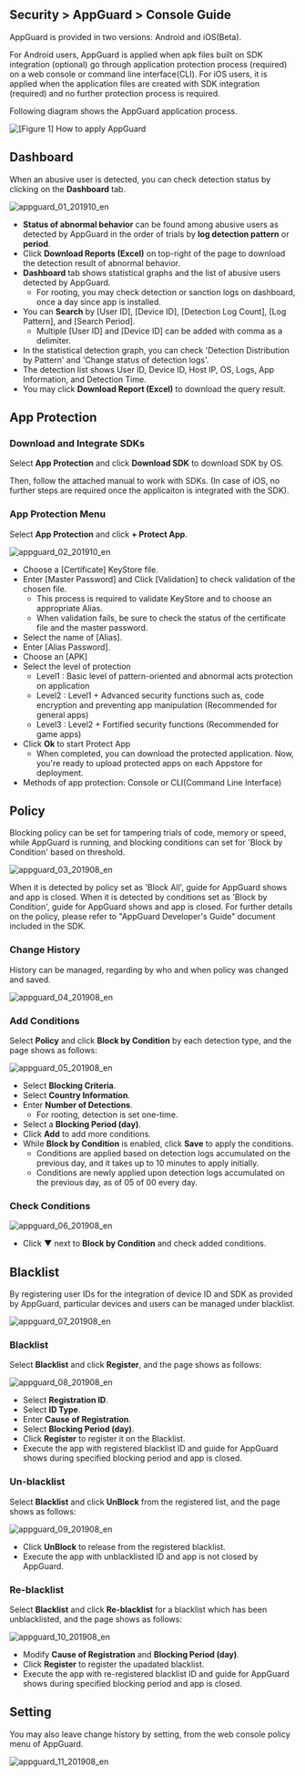 ## Security > AppGuard > Console Guide

AppGuard is provided in two versions: Android and iOS(Beta).

For Android users, AppGuard is applied when apk files built on SDK integration (optional) go through application protection process (required) on a web console or command line interface(CLI).
For iOS users, it is applied when the application files are created with SDK integration (required) and no further protection process is required.

Following diagram shows the AppGuard application process.

![[Figure 1] How to apply AppGuard](http://static.toastoven.net/prod_appguard/figure1.png)

## Dashboard
When an abusive user is detected, you can check detection status by clicking on the **Dashboard** tab.

![appguard_01_201910_en](https://static.toastoven.net/prod_appguard/appguard_01_201910_en.png)

- **Status of abnormal behavior** can be found among abusive users as detected by AppGuard in the order of trials by **log detection pattern** or **period**.
- Click **Download Reports (Excel)** on top-right of the page to download the detection result of abnormal behavior.  
- **Dashboard** tab shows statistical graphs and the list of abusive users detected by AppGuard.
	- For rooting, you may check detection or sanction logs on dashboard, once a day since app is installed.
- You can **Search** by [User ID], [Device ID], [Detection Log Count], [Log Pattern], and [Search Period].
	- Multiple [User ID] and [Device ID] can be added with comma as a delimiter.
- In the statistical detection graph, you can check 'Detection Distribution by Pattern' and 'Change status of detection logs'.
- The detection list shows User ID, Device ID, Host IP, OS, Logs, App Information, and Detection Time.
- You may click **Download Report (Excel)** to download the query result.

## App Protection

### Download and Integrate SDKs

Select **App Protection** and click **Download SDK** to download SDK by OS.

Then, follow the attached manual to work with SDKs.
(In case of iOS, no further steps are required once the applicaiton is integrated with the SDK).

### App Protection Menu

Select **App Protection** and click **+ Protect App**.

![appguard_02_201910_en](https://static.toastoven.net/prod_appguard/appguard_02_201910_en.png)

- Choose a [Certificate] KeyStore file.
- Enter [Master Password] and Click [Validation] to check validation of the chosen file.
	- This process is required to validate KeyStore and to choose an appropriate Alias.
	- When validation fails, be sure to check the status of the certificate file and the master password.
- Select the name of [Alias].
- Enter [Alias Password].
- Choose an [APK]
- Select the level of protection
	- Level1 : Basic level of pattern-oriented and abnormal acts protection on application
	- Level2 : Level1 + Advanced security functions such as, code encryption and preventing app manipulation (Recommended for general apps)
	- Level3 : Level2 + Fortified security functions (Recommended for game apps)
- Click **Ok** to start Protect App
    - When completed, you can download the protected application. Now, you're ready to upload protected apps on each Appstore for deployment.
- Methods of app protection: Console or CLI(Command Line Interface)

## Policy

Blocking policy can be set for tampering trials of code, memory or speed, while AppGuard is running, and blocking conditions can set for 'Block by Condition' based on threshold.

![appguard_03_201908_en](https://static.toastoven.net/prod_appguard/appguard_03_201908_en.png)

When it is detected by policy set as 'Block All', guide for AppGuard shows and app is closed.
When it is detected by conditions set as 'Block by Condition', guide for AppGuard shows and app is closed.
For further details on the policy, please refer to "AppGuard Developer's Guide" document included in the SDK.

### Change History

History can be managed, regarding by who and when policy was changed and saved.

![appguard_04_201908_en](https://static.toastoven.net/prod_appguard/appguard_04_201908_en.png)

### Add Conditions

Select **Policy** and click **Block by Condition** by each detection type, and the page shows as follows:

![appguard_05_201908_en](https://static.toastoven.net/prod_appguard/appguard_05_201908_en.png)
* Select **Blocking Criteria**.
* Select **Country Information**.
* Enter **Number of Detections**.
    - For rooting, detection is set one-time.
* Select a **Blocking Period (day)**.
* Click **Add** to add more conditions.
* While **Block by Condition** is enabled, click **Save** to apply the conditions.
    - Conditions are applied based on detection logs accumulated on the previous day, and it takes up to 10 minutes to apply initially.
    - Conditions are newly applied upon detection logs accumulated on the previous day, as of 05 of 00 every day.

### Check Conditions

![appguard_06_201908_en](https://static.toastoven.net/prod_appguard/appguard_06_201908_en.png)

* Click ▼ next to **Block by Condition** and check added conditions.

## Blacklist

By registering user IDs for the integration of device ID and SDK as provided by AppGuard, particular devices and users can be managed under blacklist.

![appguard_07_201908_en](https://static.toastoven.net/prod_appguard/appguard_07_201908_en.png)

### Blacklist

Select **Blacklist** and click **Register**, and the page shows as follows:

![appguard_08_201908_en](https://static.toastoven.net/prod_appguard/appguard_08_201908_en.png)

* Select **Registration ID**.
* Select **ID Type**.
* Enter **Cause of Registration**.
* Select **Blocking Period (day)**.
* Click **Register** to register it on the Blacklist.
* Execute the app with registered blacklist ID and guide for AppGuard shows during specified blocking period and app is closed.  

### Un-blacklist

Select **Blacklist** and click **UnBlock** from the registered list, and the page shows as follows:

![appguard_09_201908_en](https://static.toastoven.net/prod_appguard/appguard_09_201908_en.png)

* Click **UnBlock** to release from the registered blacklist.
* Execute the app with unblacklisted ID and app is not closed by AppGuard.

### Re-blacklist

Select **Blacklist** and click **Re-blacklist** for a blacklist which has been unblacklisted, and the page shows as follows:

![appguard_10_201908_en](https://static.toastoven.net/prod_appguard/appguard_10_201908_en.png)

* Modify **Cause of Registration** and **Blocking Period (day)**.
* Click **Register** to register the upadated blacklist.
* Execute the app with re-registered blacklist ID and guide for AppGuard shows during specified blocking period and app is closed.

## Setting

You may also leave change history by setting, from the web console policy menu of AppGuard.

![appguard_11_201908_en](https://static.toastoven.net/prod_appguard/appguard_11_201908_en.png)
